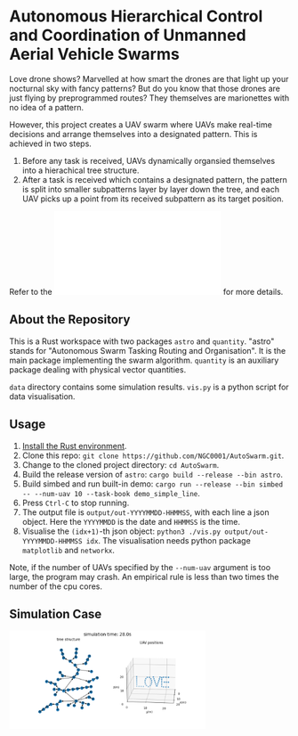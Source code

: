 # Autonomous Hierarchical Control and Coordination of Unmanned Aerial Vehicle Swarms

Love drone shows?
Marvelled at how smart the drones are that light up your nocturnal sky with fancy patterns?
But do you know that those drones are just flying by preprogrammed routes?
They themselves are marionettes with no idea of a pattern.

However, this project creates a UAV swarm
where UAVs make real-time decisions and arrange themselves into a designated pattern.
This is achieved in two steps.
1. Before any task is received,
UAVs dynamically organsied themselves into a hierachical tree structure.
2. After a task is received which contains a designated pattern,
the pattern is split into smaller subpatterns layer by layer down the tree,
and each UAV picks up a point from its received subpattern as its target position.

Refer to the ![thesis](thesis/thesis.pdf) for more details.

## About the Repository

This is a Rust workspace with two packages `astro` and `quantity`.
"astro" stands for "Autonomous Swarm Tasking Routing and Organisation".
It is the main package implementing the swarm algorithm.
`quantity` is an auxiliary package dealing with physical vector quantities.

`data` directory contains some simulation results.
`vis.py` is a python script for data visualisation.

## Usage

1. [Install the Rust environment](https://www.rust-lang.org/tools/install).
2. Clone this repo: `git clone https://github.com/NGC0001/AutoSwarm.git`.
3. Change to the cloned project directory: `cd AutoSwarm`.
4. Build the release version of `astro`: `cargo build --release --bin astro`.
5. Build simbed and run built-in demo: `cargo run --release --bin simbed -- --num-uav 10 --task-book demo_simple_line`.
6. Press `Ctrl-C` to stop running.
7. The output file is `output/out-YYYYMMDD-HHMMSS`, with each line a json object.
Here the `YYYYMMDD` is the date and `HHMMSS` is the time.
8. Visualise the `(idx+1)`-th json object: `python3 ./vis.py output/out-YYYYMMDD-HHMMSS idx`.
The visualisation needs python package `matplotlib` and `networkx`.

Note, if the number of UAVs specified by the `--num-uav` argument is too large,
the program may crash.
An empirical rule is less than two times the number of the cpu cores.

## Simulation Case

<img src="thesis/rsc/lttr.18.png" alt="simulation case" width="70%">

